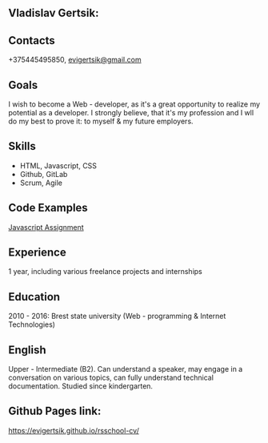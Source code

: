 ## Vladislav Gertsik:

## Contacts
+375445495850, evigertsik@gmail.com

## Goals
I wish to become a Web - developer, as it's a great opportunity to realize my potential as a developer. I strongly believe, that it's my profession and I wll do my best to prove it: to myself & my future employers.

## Skills
* HTML, Javascript, CSS
* Github, GitLab
* Scrum, Agile

## Code Examples
[Javascript Assignment](https://github.com/EviGertsik/latestCodeToShow)

## Experience

1 year, including various freelance projects and internships

## Education

2010 - 2016: Brest state university (Web - programming & Internet Technologies)

## English

Upper - Intermediate (B2). Can understand a speaker, may engage in a conversation on various topics, can fully understand technical documentation. Studied since kindergarten.

## Github Pages link:
https://evigertsik.github.io/rsschool-cv/
